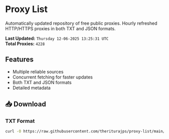 # Proxy List

Automatically updated repository of free public proxies. Hourly refreshed HTTP/HTTPS proxies in both TXT and JSON formats.

**Last Updated:** `Thursday 12-06-2025 13:25:31 UTC`  
**Total Proxies:** `4228`

## Features
- Multiple reliable sources
- Concurrent fetching for faster updates
- Both TXT and JSON formats
- Detailed metadata

## 📥 Download

### TXT Format
```bash
curl -O https://raw.githubusercontent.com/theriturajps/proxy-list/main/proxies.txt